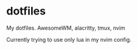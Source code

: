 # dotfiles
My dotfiles. AwesomeWM, alacritty, tmux, nvim <br>

Currently trying to use only lua in my nvim config.<br>
